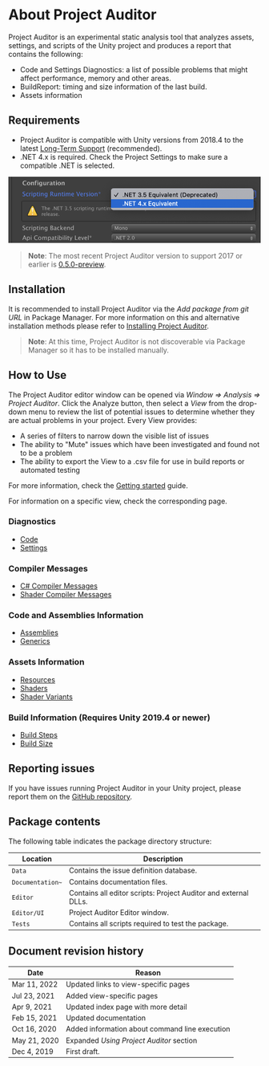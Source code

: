 # About Project Auditor
Project Auditor is an experimental static analysis tool that analyzes assets, settings, and scripts of the Unity project and produces a report that contains the following:

* Code and Settings Diagnostics: a list of possible problems that might affect performance, memory and other areas.
* BuildReport: timing and size information of the last build.
* Assets information

## Requirements
* Project Auditor is compatible with Unity versions from 2018.4 to the latest [Long-Term Support](https://unity3d.com/unity/qa/lts-releases) (recommended). 
* .NET 4.x is required. Check the Project Settings to make sure a compatible .NET is selected.  
<img src="images/dot-net.png">

> **Note**: The most recent Project Auditor version to support 2017 or earlier is [0.5.0-preview](https://github.com/Unity-Technologies/ProjectAuditor/releases/tag/0.5.0-preview).

## Installation
It is recommended to install Project Auditor via the _Add package from git URL_ in Package Manager. For more information on this and alternative installation methods please refer to [Installing Project Auditor](Installing.md).
> **Note**: At this time, Project Auditor is not discoverable via Package Manager so it has to be installed manually.

## How to Use
The Project Auditor editor window can be opened via *Window => Analysis => Project Auditor*. Click the Analyze button, then select a _View_ from the drop-down menu to review the list of potential issues to determine whether they are actual problems in your project. Every View provides:

* A series of filters to narrow down the visible list of issues
* The ability to "Mute" issues which have been investigated and found not to be a problem
* The ability to export the View to a .csv file for use in build reports or automated testing

For more information, check the [Getting started](GettingStarted.md) guide.

For information on a specific view, check the corresponding page.

### Diagnostics
* [Code](Code.md)
* [Settings](Settings.md)

### Compiler Messages
* [C# Compiler Messages](CompilerMessages.md)
* [Shader Compiler Messages](ShaderMessages.md)

### Code and Assemblies Information
* [Assemblies](Assemblies.md)
* [Generics](Generics.md)

### Assets Information
* [Resources](Resources.md)
* [Shaders](Shaders.md)
* [Shader Variants](Variants.md)

### Build Information (Requires Unity 2019.4 or newer)
* [Build Steps](BuildSteps.md)
* [Build Size](BuildSize.md)

## Reporting issues
If you have issues running Project Auditor in your Unity project, please report them on the [GitHub repository](https://github.com/Unity-Technologies/ProjectAuditor/issues).

## Package contents
The following table indicates the package directory structure:

|Location|Description|
|---|---|
|`Data`|Contains the issue definition database.|
|`Documentation~`|Contains documentation files.|
|`Editor`|Contains all editor scripts: Project Auditor and external DLLs.|
|`Editor/UI`|Project Auditor Editor window.|
|`Tests`|Contains all scripts required to test the package.|

## Document revision history
|Date|Reason|
|---|---|
|Mar 11, 2022|Updated links to view-specific pages|
|Jul 23, 2021|Added view-specific pages|
|Apr 9, 2021|Updated index page with more detail|
|Feb 15, 2021|Updated documentation|
|Oct 16, 2020|Added information about command line execution|
|May 21, 2020 |Expanded *Using Project Auditor* section|
|Dec 4, 2019|First draft.|
